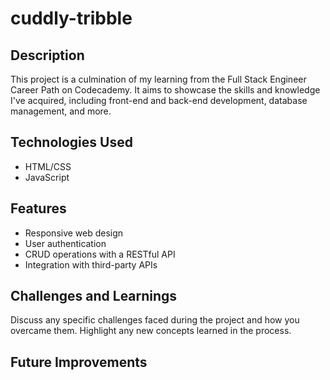 # cuddly-tribble

## Description

This project is a culmination of my learning from the Full Stack Engineer Career Path on Codecademy. It aims to showcase the skills and knowledge I've acquired, including front-end and back-end development, database management, and more.

## Technologies Used

- HTML/CSS
- JavaScript

## Features

- Responsive web design
- User authentication
- CRUD operations with a RESTful API
- Integration with third-party APIs

## Challenges and Learnings

Discuss any specific challenges faced during the project and how you overcame them. Highlight any new concepts learned in the process.

## Future Improvements
